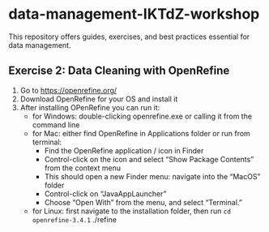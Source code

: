 # data-management-IKTdZ-workshop
This repository offers guides, exercises, and best practices essential for data management.

## Exercise 2: Data Cleaning with OpenRefine 

1. Go to https://openrefine.org/
2. Download OpenRefine for your OS and install it
3. After installing OPenRefine you can run it:
    - for Windows: double-clicking openrefine.exe or calling it from the command line
    - for Mac: either find OpenRefine in Applications folder or run from terminal:
        - Find the OpenRefine application / icon in Finder
        - Control-click on the icon and select “Show Package Contents” from the context menu
        - This should open a new Finder menu: navigate into the “MacOS” folder
        - Control-click on “JavaAppLauncher”
        - Choose “Open With” from the menu, and select “Terminal.”
    - for Linux: first navigate to the installation folder, then run `cd openrefine-3.4.1`
  ./refine
